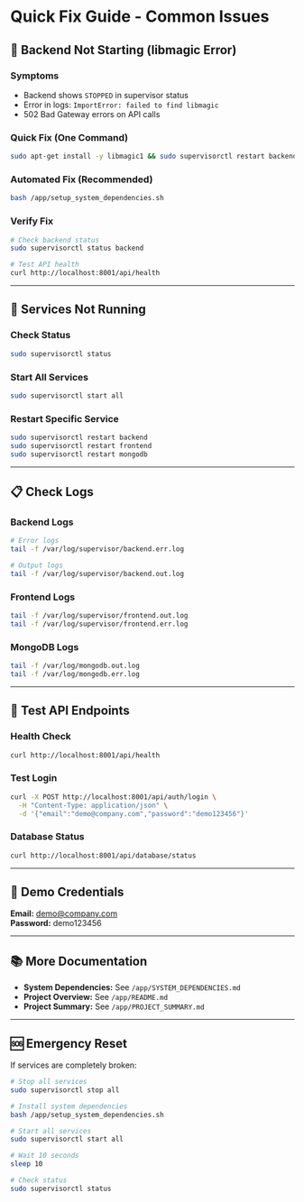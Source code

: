 # Quick Fix Guide - Common Issues

## 🔧 Backend Not Starting (libmagic Error)

### Symptoms
- Backend shows `STOPPED` in supervisor status
- Error in logs: `ImportError: failed to find libmagic`
- 502 Bad Gateway errors on API calls

### Quick Fix (One Command)
```bash
sudo apt-get install -y libmagic1 && sudo supervisorctl restart backend
```

### Automated Fix (Recommended)
```bash
bash /app/setup_system_dependencies.sh
```

### Verify Fix
```bash
# Check backend status
sudo supervisorctl status backend

# Test API health
curl http://localhost:8001/api/health
```

---

## 🔄 Services Not Running

### Check Status
```bash
sudo supervisorctl status
```

### Start All Services
```bash
sudo supervisorctl start all
```

### Restart Specific Service
```bash
sudo supervisorctl restart backend
sudo supervisorctl restart frontend
sudo supervisorctl restart mongodb
```

---

## 📋 Check Logs

### Backend Logs
```bash
# Error logs
tail -f /var/log/supervisor/backend.err.log

# Output logs
tail -f /var/log/supervisor/backend.out.log
```

### Frontend Logs
```bash
tail -f /var/log/supervisor/frontend.out.log
tail -f /var/log/supervisor/frontend.err.log
```

### MongoDB Logs
```bash
tail -f /var/log/mongodb.out.log
tail -f /var/log/mongodb.err.log
```

---

## 🧪 Test API Endpoints

### Health Check
```bash
curl http://localhost:8001/api/health
```

### Test Login
```bash
curl -X POST http://localhost:8001/api/auth/login \
  -H "Content-Type: application/json" \
  -d '{"email":"demo@company.com","password":"demo123456"}'
```

### Database Status
```bash
curl http://localhost:8001/api/database/status
```

---

## 🔐 Demo Credentials

**Email:** demo@company.com  
**Password:** demo123456

---

## 📚 More Documentation

- **System Dependencies:** See `/app/SYSTEM_DEPENDENCIES.md`
- **Project Overview:** See `/app/README.md`
- **Project Summary:** See `/app/PROJECT_SUMMARY.md`

---

## 🆘 Emergency Reset

If services are completely broken:

```bash
# Stop all services
sudo supervisorctl stop all

# Install system dependencies
bash /app/setup_system_dependencies.sh

# Start all services
sudo supervisorctl start all

# Wait 10 seconds
sleep 10

# Check status
sudo supervisorctl status
```
